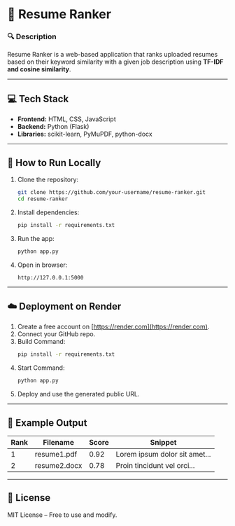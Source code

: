 # 🌈 Resume Ranker

### 🔍 Description
Resume Ranker is a web-based application that ranks uploaded resumes based on their keyword similarity with a given job description using **TF-IDF and cosine similarity**.

---

## 💻 Tech Stack
- **Frontend:** HTML, CSS, JavaScript  
- **Backend:** Python (Flask)  
- **Libraries:** scikit-learn, PyMuPDF, python-docx  

---

## 🚀 How to Run Locally

1. Clone the repository:
   ```bash
   git clone https://github.com/your-username/resume-ranker.git
   cd resume-ranker
   ```

2. Install dependencies:
   ```bash
   pip install -r requirements.txt
   ```

3. Run the app:
   ```bash
   python app.py
   ```

4. Open in browser:
   ```
   http://127.0.0.1:5000
   ```

---

## ☁️ Deployment on Render
1. Create a free account on [https://render.com](https://render.com).  
2. Connect your GitHub repo.  
3. Build Command:  
   ```bash
   pip install -r requirements.txt
   ```
4. Start Command:  
   ```bash
   python app.py
   ```
5. Deploy and use the generated public URL.

---

## 🧩 Example Output
| Rank | Filename | Score | Snippet |
|------|-----------|--------|---------|
| 1 | resume1.pdf | 0.92 | Lorem ipsum dolor sit amet... |
| 2 | resume2.docx | 0.78 | Proin tincidunt vel orci... |

---

## 📜 License
MIT License – Free to use and modify.
